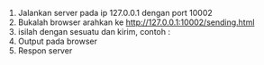 1. Jalankan server pada ip 127.0.0.1 dengan port 10002
2. Bukalah browser arahkan ke http://127.0.0.1:10002/sending.html 
3. isilah dengan sesuatu dan kirim, contoh : 
4. Output pada browser 
5. Respon server
